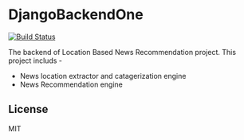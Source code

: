 # DjangoBackendOne

[![Build Status](https://travis-ci.org/joemccann/dillinger.svg?branch=master)](https://travis-ci.org/joemccann/dillinger)

The backend of Location Based News Recommendation project. This project includs -

- News location extractor and catagerization engine
- News Recommendation engine



## License

MIT
